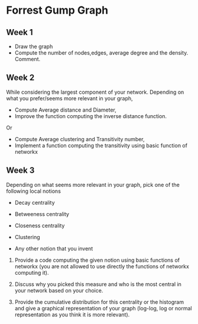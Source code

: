 # Forrest Gump Graph

## Week 1
- Draw the graph
- Compute the number of nodes,edges, average degree and the density. Comment.

## Week 2
While considering the largest component of your network. Depending on what you prefer/seems
more relevant in your graph,
- Compute Average distance and Diameter,
- Improve the function computing the inverse distance function.

Or

- Compute Average clustering and Transitivity number,
- Implement a function computing the transitivity using basic function of networkx

## Week 3
Depending on what seems more relevant in your graph, pick one of the following local notions

- Decay centrality

- Betweeness centrality

- Closeness centrality

- Clustering

- Any other notion that you invent

1) Provide a code computing the given notion using basic functions of networkx (you are not allowed to use directly the functions of networkx computing it).

2) Discuss why you picked this measure and who is the most central in your network based on your choice.

3) Provide the cumulative distribution for this centrality or the histogram and give a graphical representation of your graph (log-log, log or normal representation as you think it is more relevant). 
